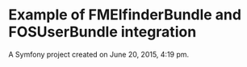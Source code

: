 Example of FMElfinderBundle and FOSUserBundle integration
==========

A Symfony project created on June 20, 2015, 4:19 pm.
